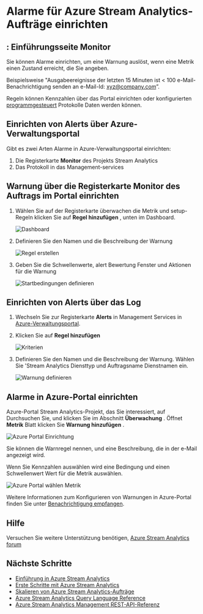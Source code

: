 <properties
    pageTitle="Einrichten von Alerts für Abfragen in Stream Analytics | Microsoft Azure"
    description="Grundlegendes zu Stream Analytics warnen"
    keywords="Einrichten von alerts"
    services="stream-analytics"
    documentationCenter=""
    authors="jeffstokes72"
    manager="jhubbard"
    editor="cgronlun"/>

<tags
    ms.service="stream-analytics"
    ms.devlang="na"
    ms.topic="article"
    ms.tgt_pltfrm="na"
    ms.workload="data-services"
    ms.date="09/26/2016"
    ms.author="jeffstok"/>


# <a name="set-up-alerts-for-azure-stream-analytics-jobs"></a>Alarme für Azure Stream Analytics-Aufträge einrichten

## <a name="introduction-monitor-page"></a>: Einführungsseite Monitor

Sie können Alarme einrichten, um eine Warnung auslöst, wenn eine Metrik einen Zustand erreicht, die Sie angeben.

Beispielsweise "Ausgabeereignisse der letzten 15 Minuten ist < 100 e-Mail-Benachrichtigung senden an e-Mail-Id: xyz@company.com”.

Regeln können Kennzahlen über das Portal einrichten oder konfigurierten [programmgesteuert](https://code.msdn.microsoft.com/windowsazure/Receive-Email-Notifications-199e2c9a) Protokolle Daten werden können.

## <a name="set-up-alerts-through-the-azure-classic-portal"></a>Einrichten von Alerts über Azure-Verwaltungsportal

Gibt es zwei Arten Alarme in Azure-Verwaltungsportal einrichten:  

1.  Die Registerkarte **Monitor** des Projekts Stream Analytics  
2.  Das Protokoll in das Management-services  

## <a name="set-up-alert-through-the-monitor-tab-of-the-job-in-the-portal"></a>Warnung über die Registerkarte Monitor des Auftrags im Portal einrichten

1.  Wählen Sie auf der Registerkarte überwachen die Metrik und setup-Regeln klicken Sie auf **Regel hinzufügen** , unten im Dashboard.  

    ![Dashboard](./media/stream-analytics-set-up-alerts/01-stream-analytics-set-up-alerts.png)  

2.  Definieren Sie den Namen und die Beschreibung der Warnung  

    ![Regel erstellen](./media/stream-analytics-set-up-alerts/02-stream-analytics-set-up-alerts.png)  

3.  Geben Sie die Schwellenwerte, alert Bewertung Fenster und Aktionen für die Warnung  

    ![Startbedingungen definieren](./media/stream-analytics-set-up-alerts/03-stream-analytics-set-up-alerts.png)  

## <a name="set-up-alerts-through-the-operations-logs"></a>Einrichten von Alerts über das Log

1.  Wechseln Sie zur Registerkarte **Alerts** in Management Services in [Azure-Verwaltungsportal](https://manage.windowsazure.com).  
2.  Klicken Sie auf **Regel hinzufügen**  

    ![Kriterien](./media/stream-analytics-set-up-alerts/04-stream-analytics-set-up-alerts.png)  

3.  Definieren Sie den Namen und die Beschreibung der Warnung. Wählen Sie 'Stream Analytics Diensttyp und Auftragsname Dienstnamen ein.  

    ![Warnung definieren](./media/stream-analytics-set-up-alerts/05-stream-analytics-set-up-alerts.png)  

## <a name="set-up-alerts-in-the-azure-portal"></a>Alarme in Azure-Portal einrichten ##

Azure-Portal Stream Analytics-Projekt, das Sie interessiert, auf Durchsuchen Sie, und klicken Sie im Abschnitt **Überwachung** .  Öffnet **Metrik** Blatt klicken Sie **Warnung hinzufügen** .

  ![Azure Portal Einrichtung](./media/stream-analytics-set-up-alerts/06-stream-analytics-set-up-alerts.png)  

Sie können die Warnregel nennen, und eine Beschreibung, die in der e-Mail angezeigt wird.

Wenn Sie Kennzahlen auswählen wird eine Bedingung und einen Schwellenwert Wert für die Metrik auswählen.

  ![Azure Portal wählen Metrik](./media/stream-analytics-set-up-alerts/07-stream-analytics-set-up-alerts.png)  

Weitere Informationen zum Konfigurieren von Warnungen in Azure-Portal finden Sie unter [Benachrichtigung empfangen](../monitoring-and-diagnostics/insights-receive-alert-notifications.md).  

## <a name="get-help"></a>Hilfe
Versuchen Sie weitere Unterstützung benötigen, [Azure Stream Analytics forum](https://social.msdn.microsoft.com/Forums/en-US/home?forum=AzureStreamAnalytics)

## <a name="next-steps"></a>Nächste Schritte

- [Einführung in Azure Stream Analytics](stream-analytics-introduction.md)
- [Erste Schritte mit Azure Stream Analytics](stream-analytics-get-started.md)
- [Skalieren von Azure Stream Analytics-Aufträge](stream-analytics-scale-jobs.md)
- [Azure Stream Analytics Query Language Reference](https://msdn.microsoft.com/library/azure/dn834998.aspx)
- [Azure Stream Analytics Management REST-API-Referenz](https://msdn.microsoft.com/library/azure/dn835031.aspx)
